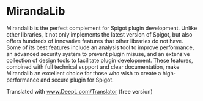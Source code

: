 # MirandaLib
<p>Mirandalib is the perfect complement for Spigot plugin development. Unlike other libraries, it not only implements the latest version of Spigot, but also offers hundreds of innovative features that other libraries do not have. Some of its best features include an analysis tool to improve performance, an advanced security system to prevent plugin misuse, and an extensive collection of design tools to facilitate plugin development. These features, combined with full technical support and clear documentation, make Mirandalib an excellent choice for those who wish to create a high-performance and secure plugin for Spigot.

Translated with www.DeepL.com/Translator (free version)</p>